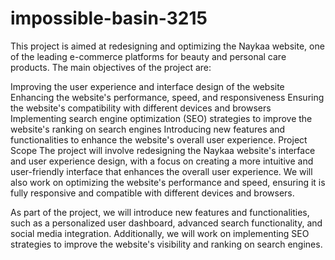# impossible-basin-3215
This project is aimed at redesigning and optimizing the Naykaa website, one of the leading e-commerce platforms for beauty and personal care products. The main objectives of the project are:

Improving the user experience and interface design of the website
Enhancing the website's performance, speed, and responsiveness
Ensuring the website's compatibility with different devices and browsers
Implementing search engine optimization (SEO) strategies to improve the website's ranking on search engines
Introducing new features and functionalities to enhance the website's overall user experience.
Project Scope
The project will involve redesigning the Naykaa website's interface and user experience design, with a focus on creating a more intuitive and user-friendly interface that enhances the overall user experience. We will also work on optimizing the website's performance and speed, ensuring it is fully responsive and compatible with different devices and browsers.

As part of the project, we will introduce new features and functionalities, such as a personalized user dashboard, advanced search functionality, and social media integration. Additionally, we will work on implementing SEO strategies to improve the website's visibility and ranking on search engines.


